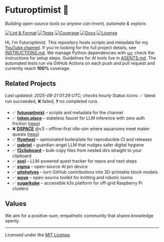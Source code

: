 # Futuroptimist 👋

*Building open-source tools so anyone can invent, automate & explore.*

[![Lint & Format](https://img.shields.io/github/actions/workflow/status/futuroptimist/futuroptimist/.github/workflows/01-lint-format.yml?label=lint%20%26%20format)](https://github.com/futuroptimist/futuroptimist/actions/workflows/01-lint-format.yml)
[![Tests](https://img.shields.io/github/actions/workflow/status/futuroptimist/futuroptimist/.github/workflows/02-tests.yml?label=tests)](https://github.com/futuroptimist/futuroptimist/actions/workflows/02-tests.yml)
[![Coverage](https://codecov.io/gh/futuroptimist/futuroptimist/branch/main/graph/badge.svg)](https://app.codecov.io/gh/futuroptimist/futuroptimist/branch/main)
[![Docs](https://img.shields.io/github/actions/workflow/status/futuroptimist/futuroptimist/.github/workflows/03-docs.yml?label=docs)](https://github.com/futuroptimist/futuroptimist/actions/workflows/03-docs.yml)
[![License](https://img.shields.io/github/license/futuroptimist/futuroptimist)](LICENSE)

Hi, I'm Futuroptimist. This repository hosts scripts and metadata for my
[YouTube channel](https://www.youtube.com/@futuroptimist).
If you're looking for the full project details, see
[INSTRUCTIONS.md](INSTRUCTIONS.md). We manage Python dependencies with
[uv](https://docs.astral.sh/uv/); check the instructions for setup steps.
Guidelines for AI tools live in [AGENTS.md](AGENTS.md). The automated tests
run via GitHub Actions on each push and pull request and currently reach
**100%** coverage.

## Related Projects
_Last updated: 2025-08-21 01:29 UTC; checks hourly_
Status icons: ✅ latest run succeeded, ❌ failed, ❓ no completed runs.
- ✅ **[futuroptimist](https://github.com/futuroptimist/futuroptimist)** – scripts and metadata for the channel
- ✅ **[token.place](https://token.place)** – stateless faucet for LLM inference with zero auth friction ([repo](https://github.com/futuroptimist/token.place))
- ❌ **[DSPACE](https://democratized.space)** @v3 – offline-first idle-sim where aquariums meet maker quests ([repo](https://github.com/democratizedspace/dspace/tree/v3))
- ✅ **[flywheel](https://github.com/futuroptimist/flywheel)** – opinionated boilerplate for reproducible CI and releases
- ✅ **[gabriel](https://github.com/futuroptimist/gabriel)** – guardian-angel LLM that nudges safer digital hygiene
- ✅ **[f2clipboard](https://github.com/futuroptimist/f2clipboard)** – bulk-copy files from nested dirs straight to your clipboard
- ✅ **[axel](https://github.com/futuroptimist/axel)** – LLM-powered quest tracker for repos and next steps
- ✅ **[sigma](https://github.com/futuroptimist/sigma)** – open-source AI pin device
- ✅ **[gitshelves](https://github.com/futuroptimist/gitshelves)** – turn GitHub contributions into 3D-printable block models
- ✅ **[wove](https://github.com/futuroptimist/wove)** – open-source toolkit for knitting and robotic looms
- ✅ **[sugarkube](https://github.com/futuroptimist/sugarkube)** – accessible k3s platform for off-grid Raspberry Pi clusters

## Values

We aim for a positive-sum, empathetic community that shares knowledge openly.

---

Licensed under the [MIT License](LICENSE).
